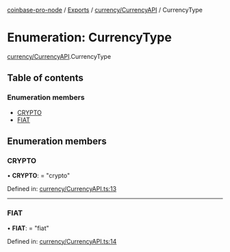 [coinbase-pro-node](../../README.md) / [Exports](../../modules.md) / [currency/CurrencyAPI](../../modules/currency_currencyapi.md) / CurrencyType

# Enumeration: CurrencyType

[currency/CurrencyAPI](../../modules/currency_currencyapi.md).CurrencyType

## Table of contents

### Enumeration members

- [CRYPTO](currencyapi.currencytype.md#crypto)
- [FIAT](currencyapi.currencytype.md#fiat)

## Enumeration members

### CRYPTO

• **CRYPTO**: = "crypto"

Defined in: [currency/CurrencyAPI.ts:13](https://github.com/bennycode/coinbase-pro-node/blob/3350621/src/currency/CurrencyAPI.ts#L13)

---

### FIAT

• **FIAT**: = "fiat"

Defined in: [currency/CurrencyAPI.ts:14](https://github.com/bennycode/coinbase-pro-node/blob/3350621/src/currency/CurrencyAPI.ts#L14)
